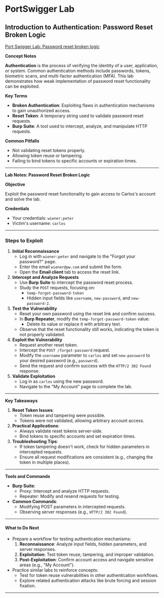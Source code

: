 # PortSwigger Lab

## **Introduction to Authentication: Password Reset Broken Logic**

[Port Swigger Lab: Password reset broken logic](https://portswigger.net/web-security/authentication/other-mechanisms/lab-password-reset-broken-logic)



**Concept Notes**

**Authentication** is the process of verifying the identity of a user, application, or system. Common authentication methods include passwords, tokens, biometric scans, and multi-factor authentication (MFA). This lab demonstrates how weak implementation of password reset functionality can be exploited.

**Key Terms**

* **Broken Authentication**: Exploiting flaws in authentication mechanisms to gain unauthorized access.
* **Reset Token**: A temporary string used to validate password reset requests.
* **Burp Suite**: A tool used to intercept, analyze, and manipulate HTTP requests.

**Common Pitfalls**

* Not validating reset tokens properly.
* Allowing token reuse or tampering.
* Failing to bind tokens to specific accounts or expiration times.

***

**Lab Notes: Password Reset Broken Logic**

**Objective**

Exploit the password reset functionality to gain access to Carlos's account and solve the lab.

**Credentials**

* Your credentials: `wiener:peter`
* Victim's username: `carlos`

***

### Steps to Exploit

1. **Initial Reconnaissance**
   * Log in with `wiener:peter` and navigate to the "Forgot your password?" page.
   * Enter the email `wiener@pw.com` and submit the form.
   * Open the **Email client** tab to access the reset link.
2. **Intercept and Analyze Requests**
   * Use **Burp Suite** to intercept the password reset process.
   * Study the `POST` requests, focusing on:
     * `temp-forgot-password-token`
     * Hidden input fields like `username`, `new-password`, and `new-password-2`.
3. **Test the Vulnerability**
   * Reset your own password using the reset link and confirm success.
   * In **Burp Repeater**, modify the `temp-forgot-password-token` value:
     * Delete its value or replace it with arbitrary text.
   * Observe that the reset functionality still works, indicating the token is not properly validated.
4. **Exploit the Vulnerability**
   * Request another reset token.
   * Intercept the `POST /forgot-password` request.
   * Modify the `username` parameter to `carlos` and set `new-password` to your desired password (e.g., `password`).
   * Send the request and confirm success with the `HTTP/2 302 Found` response.
5. **Validate Exploitation**
   * Log in as `carlos` using the new password.
   * Navigate to the "My Account" page to complete the lab.

***

**Key Takeaways**

1. **Reset Token Issues**:
   * Token reuse and tampering were possible.
   * Tokens were not validated, allowing arbitrary account access.
2. **Practical Applications**:
   * Always validate reset tokens server-side.
   * Bind tokens to specific accounts and set expiration times.
3. **Troubleshooting Tips**:
   * If token tampering doesn't work, check for hidden parameters in intercepted requests.
   * Ensure all request modifications are consistent (e.g., changing the token in multiple places).

***

**Tools and Commands**

* **Burp Suite**:
  * Proxy: Intercept and analyze HTTP requests.
  * Repeater: Modify and resend requests for testing.
* **Common Commands**:
  * Modifying POST parameters in intercepted requests.
  * Observing server responses (e.g., `HTTP/2 302 Found`).

***

#### **What to Do Next**

* Prepare a workflow for testing authentication mechanisms:
  1. **Reconnaissance**: Analyze input fields, hidden parameters, and server responses.
  2. **Exploitation**: Test token reuse, tampering, and improper validation.
  3. **Post-Exploitation**: Confirm account access and navigate sensitive areas (e.g., "My Account").
* Practice similar labs to reinforce concepts:
  * Test for token reuse vulnerabilities in other authentication workflows.
  * Explore related authentication attacks like brute forcing and session fixation.

***
